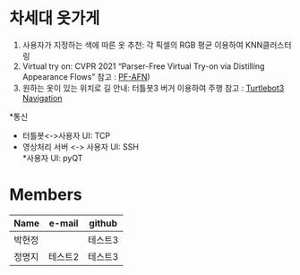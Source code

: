 # 차세대 옷가게

1) 사용자가 지정하는 색에 따른 옷 추천: 각 픽셀의 RGB 평균 이용하여 KNN클러스터링
2) Virtual try on: CVPR 2021 “Parser-Free Virtual Try-on via Distilling Appearance Flows”
   참고 : [PF-AFN](https://github.com/geyuying/PF-AFN#parser-free-virtual-try-on-via-distilling-appearance-flows-cvpr-2021))
4) 원하는 옷이 있는 위치로 길 안내: 터틀봇3 버거 이용하여 주행
   참고 : [Turtlebot3](https://github.com/ROBOTIS-GIT/turtlebot3.git) [Navigation](https://mecharithm.com/learning/lesson/autonomous-navigation-of-turtlebot-using-ros-61)
   
*통신    
- 터틀봇<->사용자 UI: TCP   
- 영상처리 서버 <-> 사용자 UI: SSH   
*사용자 UI: pyQT

# Members
|Name|e-mail|github|
|------|---|---|
|박현정||테스트3|테스트3|
|정명지|테스트2|테스트3|

